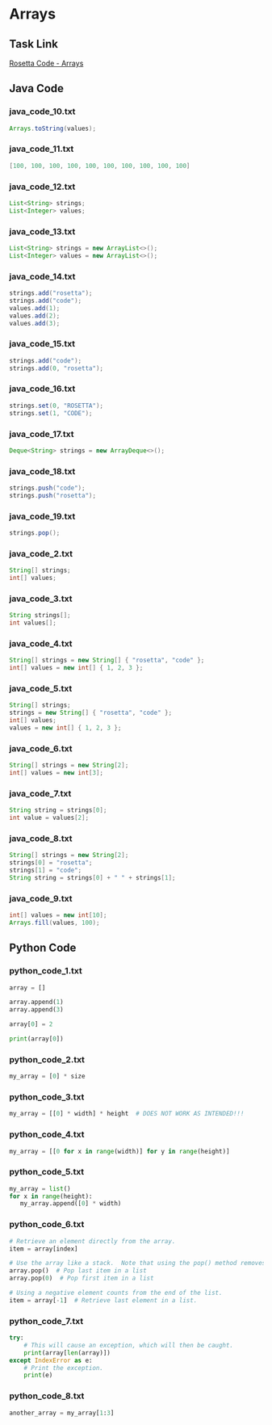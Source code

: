 # Arrays

## Task Link
[Rosetta Code - Arrays](https://rosettacode.org/wiki/Arrays)

## Java Code
### java_code_10.txt
```java
Arrays.toString(values);

```

### java_code_11.txt
```java
[100, 100, 100, 100, 100, 100, 100, 100, 100, 100]

```

### java_code_12.txt
```java
List<String> strings;
List<Integer> values;

```

### java_code_13.txt
```java
List<String> strings = new ArrayList<>();
List<Integer> values = new ArrayList<>();

```

### java_code_14.txt
```java
strings.add("rosetta");
strings.add("code");
values.add(1);
values.add(2);
values.add(3);

```

### java_code_15.txt
```java
strings.add("code");
strings.add(0, "rosetta");

```

### java_code_16.txt
```java
strings.set(0, "ROSETTA");
strings.set(1, "CODE");

```

### java_code_17.txt
```java
Deque<String> strings = new ArrayDeque<>();

```

### java_code_18.txt
```java
strings.push("code");
strings.push("rosetta");

```

### java_code_19.txt
```java
strings.pop();

```

### java_code_2.txt
```java
String[] strings;
int[] values;

```

### java_code_3.txt
```java
String strings[];
int values[];

```

### java_code_4.txt
```java
String[] strings = new String[] { "rosetta", "code" };
int[] values = new int[] { 1, 2, 3 };

```

### java_code_5.txt
```java
String[] strings;
strings = new String[] { "rosetta", "code" };
int[] values;
values = new int[] { 1, 2, 3 };

```

### java_code_6.txt
```java
String[] strings = new String[2];
int[] values = new int[3];

```

### java_code_7.txt
```java
String string = strings[0];
int value = values[2];

```

### java_code_8.txt
```java
String[] strings = new String[2];
strings[0] = "rosetta";
strings[1] = "code";
String string = strings[0] + " " + strings[1];

```

### java_code_9.txt
```java
int[] values = new int[10];
Arrays.fill(values, 100);

```

## Python Code
### python_code_1.txt
```python
array = []

array.append(1)
array.append(3)

array[0] = 2

print(array[0])

```

### python_code_2.txt
```python
my_array = [0] * size

```

### python_code_3.txt
```python
my_array = [[0] * width] * height  # DOES NOT WORK AS INTENDED!!!

```

### python_code_4.txt
```python
my_array = [[0 for x in range(width)] for y in range(height)]

```

### python_code_5.txt
```python
my_array = list()
for x in range(height):
   my_array.append([0] * width)

```

### python_code_6.txt
```python
# Retrieve an element directly from the array.
item = array[index]

# Use the array like a stack.  Note that using the pop() method removes the element.
array.pop()  # Pop last item in a list
array.pop(0)  # Pop first item in a list

# Using a negative element counts from the end of the list.
item = array[-1]  # Retrieve last element in a list.

```

### python_code_7.txt
```python
try:
    # This will cause an exception, which will then be caught.
    print(array[len(array)])
except IndexError as e:
    # Print the exception. 
    print(e)

```

### python_code_8.txt
```python
another_array = my_array[1:3]

```

